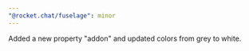 ```yaml
---
"@rocket.chat/fuselage": minor
---
```


Added a new property "addon" and updated colors from grey to white.
